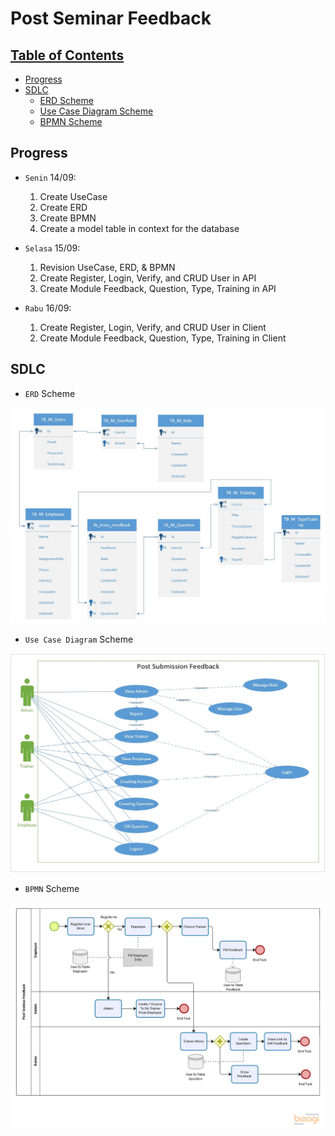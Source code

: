 # Post Seminar Feedback

## [Table of Contents](#)

- [Progress](#progress)
- [SDLC](#sdlc)
    - [ERD Scheme](#ERD-Scheme)
    - [Use Case Diagram Scheme](#use-case-diagram-Scheme)
    - [BPMN Scheme](#bpmn-Scheme)

## Progress

- `Senin` 14/09:
    1. Create UseCase
    2. Create ERD
    3. Create BPMN
    4. Create a model table in context for the database

- `Selasa` 15/09:
    1. Revision UseCase, ERD, & BPMN
    2. Create Register, Login, Verify, and CRUD User in API
    3. Create Module Feedback, Question, Type, Training in API
    
- `Rabu` 16/09:
    1. Create Register, Login, Verify, and CRUD User in Client
    2. Create Module Feedback, Question, Type, Training in Client


## SDLC

- `ERD` Scheme

![picture](SDLC/ERD_PostSeminarFeedback.jpg)

- `Use Case Diagram` Scheme

![picture](SDLC/UCD_PostSeminarFeedback.jpg)

- `BPMN` Scheme

![picture](SDLC/BPMN_PostSeminarFeedback.png)